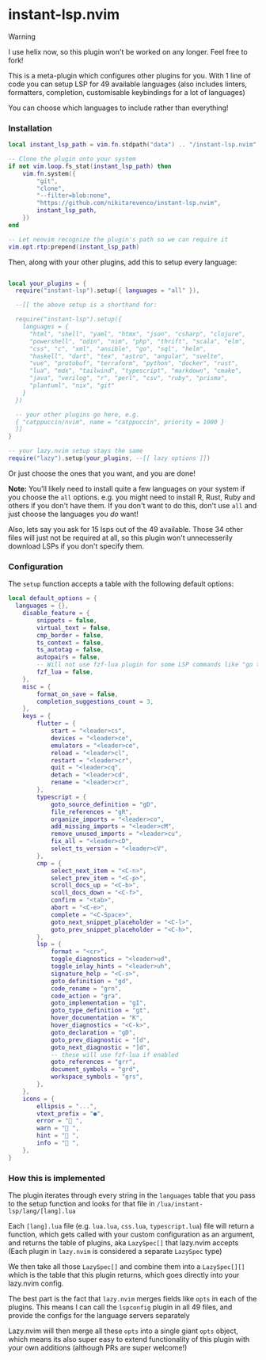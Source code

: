 # instant-lsp.nvim

> [!WARNING]
> I use helix now, so this plugin won't be worked on any longer. Feel free to fork!

This is a meta-plugin which configures other plugins for you. With 1 line of code you can setup LSP for 49 available languages (also includes linters, formatters, completion, customisable keybindings for a lot of languages)

You can choose which languages to include rather than everything!

### Installation

```lua
local instant_lsp_path = vim.fn.stdpath("data") .. "/instant-lsp.nvim"

-- Clone the plugin onto your system
if not vim.loop.fs_stat(instant_lsp_path) then
	vim.fn.system({
		"git",
		"clone",
		"--filter=blob:none",
		"https://github.com/nikitarevenco/instant-lsp.nvim",
		instant_lsp_path,
	})
end

-- Let neovim recognize the plugin's path so we can require it
vim.opt.rtp:prepend(instant_lsp_path)
```

Then, along with your other plugins, add this to setup every language:

```lua

local your_plugins = {
  require("instant-lsp").setup({ languages = "all" }),

  --[[ the above setup is a shorthand for:

  require("instant-lsp").setup({
    languages = {
      "html", "shell", "yaml", "htmx", "json", "csharp", "clojure",
      "powershell", "odin", "nim", "php", "thrift", "scala", "elm",
      "css", "c", "xml", "ansible", "go", "sql", "helm",
      "haskell", "dart", "tex", "astro", "angular", "svelte",
      "vue", "protobuf", "terraform", "python", "docker", "rust",
      "lua", "mdx", "tailwind", "typescript", "markdown", "cmake",
      "java", "verilog", "r", "perl", "csv", "ruby", "prisma",
      "plantuml", "nix", "git"
    }
  })

  -- your other plugins go here, e.g.
  { "catppuccin/nvim", name = "catppuccin", priority = 1000 }
  ]]
}

-- your lazy.nvim setup stays the same
require("lazy").setup(your_plugins, --[[ lazy options ]])
```

Or just choose the ones that you want, and you are done!

**Note:** You'll likely need to install quite a few languages on your system if you choose the `all` options. e.g. you might need to install R, Rust, Ruby and others if you don't have them. If you don't want to do this, don't use `all` and just choose the languages you _do_ want!

Also, lets say you ask for 15 lsps out of the 49 available. Those 34 other files will just not be required at all, so this plugin won't unnecesserily download LSPs if you don't specify them.

### Configuration

The `setup` function accepts a table with the following default options:

```lua
local default_options = {
  languages = {},
	disable_feature = {
		snippets = false,
		virtual_text = false,
		cmp_border = false,
		ts_context = false,
		ts_autotag = false,
		autopairs = false,
		-- Will not use fzf-lua plugin for some LSP commands like "go to references"
		fzf_lua = false,
	},
	misc = {
		format_on_save = false,
		completion_suggestions_count = 3,
	},
	keys = {
		flutter = {
			start = "<leader>cs",
			devices = "<leader>ce",
			emulators = "<leader>ce",
			reload = "<leader>cl",
			restart = "<leader>cr",
			quit = "<leader>cq",
			detach = "<leader>cd",
			rename = "<leader>cr",
		},
		typescript = {
			goto_source_definition = "gD",
			file_references = "gR",
			organize_imports = "<leader>co",
			add_missing_imports = "<leader>cM",
			remove_unused_imports = "<leader>cu",
			fix_all = "<leader>cD",
			select_ts_version = "<leader>cV",
		},
		cmp = {
			select_next_item = "<C-n>",
			select_prev_item = "<C-p>",
			scroll_docs_up = "<C-b>",
			scoll_docs_down = "<C-f>",
			confirm = "<tab>",
			abort = "<C-e>",
			complete = "<C-Space>",
			goto_next_snippet_placeholder = "<C-l>",
			goto_prev_snippet_placeholder = "<C-h>",
		},
		lsp = {
			format = "<cr>",
			toggle_diagnostics = "<leader>ud",
			toggle_inlay_hints = "<leader>uh",
			signature_help = "<C-s>",
			goto_definition = "gd",
			code_rename = "grn",
			code_action = "gra",
			goto_implementation = "gI",
			goto_type_definition = "gt",
			hover_documentation = "K",
			hover_diagnostics = "<C-k>",
			goto_declaration = "gD",
			goto_prev_diagnostic = "[d",
			goto_next_diagnostic = "]d",
			-- these will use fzf-lua if enabled
			goto_references = "grr",
			document_symbols = "grd",
			workspace_symbols = "grs",
		},
	},
	icons = {
		ellipsis = "...",
		vtext_prefix = "●",
		error = " ",
		warn = " ",
		hint = " ",
		info = " ",
	},
}
```

### How this is implemented

The plugin iterates through every string in the `languages` table that you pass to the setup function and looks for that file in `/lua/instant-lsp/lang/[lang].lua`

Each `[lang].lua` file (e.g. `lua.lua`, `css.lua`, `typescript.lua`) file will return a function, which gets called with your custom configuration as an argument, and returns the table of plugins, aka `LazySpec[]` that lazy.nvim accepts (Each plugin in `lazy.nvim` is considered a separate `LazySpec` type)

We then take all those `LazySpec[]` and combine them into a `LazySpec[][]` which is the table that this plugin returns, which goes directly into your lazy.nvim config.

The best part is the fact that `lazy.nvim` merges fields like `opts` in each of the plugins. This means I can call the `lspconfig` plugin in all 49 files, and provide the configs for the language servers separately

Lazy.nvim will then merge all these `opts` into a single giant `opts` object, which means its also super easy to extend functionality of this plugin with your own additions (although PRs are super welcome!)
